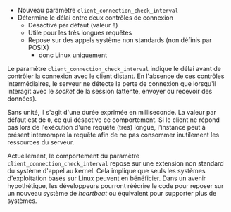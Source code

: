 <!--
Les commits sur ce sujet sont :

* https://commitfest.postgresql.org/32/3024/
* https://git.postgresql.org/gitweb/?p=postgresql.git;a=commit;h=c30f54ad732ca5c8762bb68bbe0f51de9137dd72

Discussion

* https://gitlab.dalibo.info/formation/workshops/-/issues/103

-->

<div class="slide-content">

* Nouveau paramètre `client_connection_check_interval`
* Détermine le délai entre deux contrôles de connexion
  * Désactivé par défaut (valeur `0`)
  * Utile pour les très longues requêtes
  * Repose sur des appels système non standards (non définis par POSIX)
    + donc Linux uniquement

</div>

<div class="notes">

Le paramètre `client_connection_check_interval` indique le délai avant de contrôler
la connexion avec le client distant. En l'absence de ces contrôles intermédiaires,
le serveur ne détecte la perte de connexion que lorsqu'il interagit avec le 
_socket_ de la session (attente, envoyer ou recevoir des données).

Sans unité, il s'agit d'une durée exprimée en
milliseconde. La valeur par défaut est de `0`, ce qui désactive ce comportement.
Si le client ne répond pas lors de l'exécution d'une requête (très) longue,
l'instance peut à présent interrompre la requête afin de ne pas consommer
inutilement les ressources du serveur.

Actuellement, le comportement du paramètre `client_connection_check_interval`
repose sur une extension non standard du système d'appel au kernel. Cela implique
que seuls les systèmes d'exploitation basés sur Linux peuvent en bénéficier. Dans
un avenir hypothétique, les développeurs pourront réécrire le code pour reposer
sur un nouveau système de _heartbeat_ ou équivalent pour supporter plus de systèmes.

</div>
